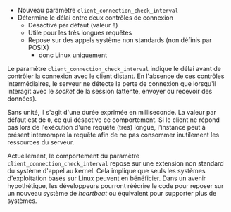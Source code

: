 <!--
Les commits sur ce sujet sont :

* https://commitfest.postgresql.org/32/3024/
* https://git.postgresql.org/gitweb/?p=postgresql.git;a=commit;h=c30f54ad732ca5c8762bb68bbe0f51de9137dd72

Discussion

* https://gitlab.dalibo.info/formation/workshops/-/issues/103

-->

<div class="slide-content">

* Nouveau paramètre `client_connection_check_interval`
* Détermine le délai entre deux contrôles de connexion
  * Désactivé par défaut (valeur `0`)
  * Utile pour les très longues requêtes
  * Repose sur des appels système non standards (non définis par POSIX)
    + donc Linux uniquement

</div>

<div class="notes">

Le paramètre `client_connection_check_interval` indique le délai avant de contrôler
la connexion avec le client distant. En l'absence de ces contrôles intermédiaires,
le serveur ne détecte la perte de connexion que lorsqu'il interagit avec le 
_socket_ de la session (attente, envoyer ou recevoir des données).

Sans unité, il s'agit d'une durée exprimée en
milliseconde. La valeur par défaut est de `0`, ce qui désactive ce comportement.
Si le client ne répond pas lors de l'exécution d'une requête (très) longue,
l'instance peut à présent interrompre la requête afin de ne pas consommer
inutilement les ressources du serveur.

Actuellement, le comportement du paramètre `client_connection_check_interval`
repose sur une extension non standard du système d'appel au kernel. Cela implique
que seuls les systèmes d'exploitation basés sur Linux peuvent en bénéficier. Dans
un avenir hypothétique, les développeurs pourront réécrire le code pour reposer
sur un nouveau système de _heartbeat_ ou équivalent pour supporter plus de systèmes.

</div>
